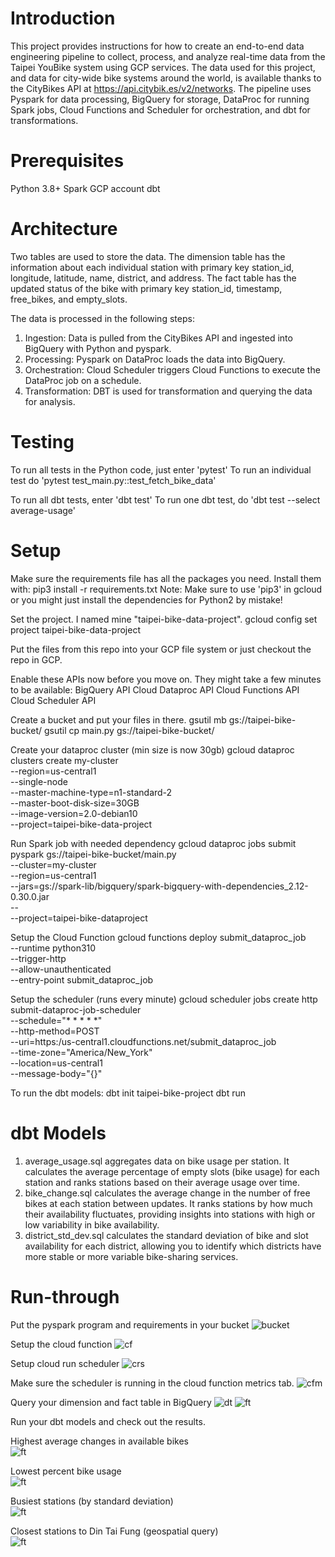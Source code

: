 # Introduction

This project provides instructions for how to create an end-to-end data engineering pipeline to collect, process, and analyze real-time data from the Taipei YouBike system using GCP services. 
The data used for this project, and data for city-wide bike systems around the world, is available thanks to the CityBikes API at https://api.citybik.es/v2/networks.
The pipeline uses Pyspark for data processing, BigQuery for storage, DataProc for running Spark jobs, Cloud Functions and Scheduler for orchestration, and dbt for transformations.

# Prerequisites

Python 3.8+
Spark 
GCP account
dbt

# Architecture
Two tables are used to store the data.
The dimension table has the information about each individual station with primary key station_id, longitude, latitude, name, district, and address.
The fact table has the updated status of the bike with primary key station_id, timestamp, free_bikes, and empty_slots.

The data is processed in the following steps:
1. Ingestion: Data is pulled from the CityBikes API and ingested into BigQuery with Python and pyspark.
2. Processing: Pyspark on DataProc loads the data into BigQuery.
3. Orchestration: Cloud Scheduler triggers Cloud Functions to execute the DataProc job on a schedule.
4. Transformation: DBT is used for transformation and querying the data for analysis.

# Testing
To run all tests in the Python code, just enter 'pytest'
To run an individual test do 'pytest test_main.py::test_fetch_bike_data'

To run all dbt tests, enter 'dbt test'
To run one dbt test, do 'dbt test --select average-usage'

# Setup
Make sure the requirements file has all the packages you need. Install them with:
pip3 install -r requirements.txt
Note: Make sure to use 'pip3' in gcloud or you might just install the dependencies for Python2 by mistake!

Set the project. I named mine "taipei-bike-data-project".
gcloud config set project taipei-bike-data-project

Put the files from this repo into your GCP file system or just checkout the repo in GCP.

Enable these APIs now before you move on. They might take a few minutes to be available:
BigQuery API
Cloud Dataproc API
Cloud Functions API
Cloud Scheduler API

Create a bucket and put your files in there.
gsutil mb gs://taipei-bike-bucket/
gsutil cp main.py gs://taipei-bike-bucket/

Create your dataproc cluster (min size is now 30gb)
gcloud dataproc clusters create my-cluster \
    --region=us-central1 \
    --single-node \
    --master-machine-type=n1-standard-2 \
    --master-boot-disk-size=30GB \
    --image-version=2.0-debian10 \
    --project=taipei-bike-data-project

Run Spark job with needed dependency
gcloud dataproc jobs submit pyspark gs://taipei-bike-bucket/main.py \
    --cluster=my-cluster \
    --region=us-central1 \
    --jars=gs://spark-lib/bigquery/spark-bigquery-with-dependencies_2.12-0.30.0.jar \
    -- \
    --project=taipei-bike-dataproject

Setup the Cloud Function
gcloud functions deploy submit_dataproc_job \
  --runtime python310 \
  --trigger-http \
  --allow-unauthenticated \
  --entry-point submit_dataproc_job

Setup the scheduler (runs every minute)
gcloud scheduler jobs create http submit-dataproc-job-scheduler \
  --schedule="* * * * *" \
  --http-method=POST \
  --uri=https:/us-central1.cloudfunctions.net/submit_dataproc_job \
  --time-zone="America/New_York" \
  --location=us-central1 \
  --message-body="{}"

To run the dbt models:
dbt init taipei-bike-project
dbt run

# dbt Models

1. average_usage.sql aggregates data on bike usage per station. It calculates the average percentage of empty slots (bike usage) for each station and ranks stations based on their average usage over time.
2. bike_change.sql calculates the average change in the number of free bikes at each station between updates. It ranks stations by how much their availability fluctuates, providing insights into stations with high or low variability in bike availability.
3. district_std_dev.sql calculates the standard deviation of bike and slot availability for each district, allowing you to identify which districts have more stable or more variable bike-sharing services.

# Run-through

Put the pyspark program and requirements in your bucket
![bucket](screenshots/cloud_storage.png)

Setup the cloud function
![cf](screenshots/cloud_run_function.png)

Setup cloud run scheduler
![crs](screenshots/cloud_run_scheduler.png)

Make sure the scheduler is running in the cloud function metrics tab.
![cfm](screenshots/cloud_run_function_metrics.png)

Query your dimension and fact table in BigQuery
![dt](screenshots/dim_table.png)
![ft](screenshots/fact_table.png)

Run your dbt models and check out the results.

Highest average changes in available bikes  
![ft](screenshots/dbt_avg_bike_change.png)

Lowest percent bike usage  
![ft](screenshots/dbt_avg_usage.png)

Busiest stations (by standard deviation)  
![ft](screenshots/dbt_std_dev.png)

Closest stations to Din Tai Fung (geospatial query)  
![ft](screenshots/dbt_closest_station.png)

